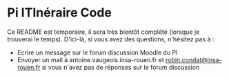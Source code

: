 # Pi ITInéraire Code

Ce README est temporaire, il sera très bientôt complété (lorsque je trouverai le temps). D'ici-là, si vous avez des questions, n'hésitez pas à :

- Ecrire un message sur le forum discussion Moodle du PI
- Envoyer un mail à antoine.vaugeois.insa-rouen.fr et robin.condat@insa-rouen.fr si vous n'avez pas de réponses sur le forum discussion